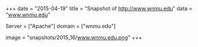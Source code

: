 
+++
date = "2015-04-19"
title = "Snapshot of http://www.wnmu.edu"
data = "www.wnmu.edu"

Server = ["Apache"]
domain = ["wnmu.edu"]

  image = "snapshots/2015_16/www.wnmu.edu.png"
+++
#
